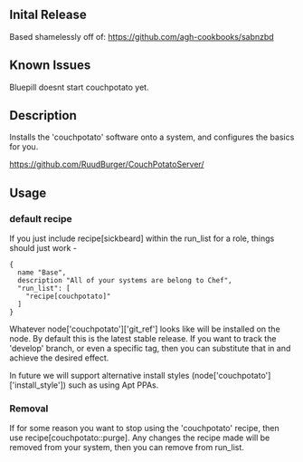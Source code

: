 ## Inital Release
Based shamelessly off of: https://github.com/agh-cookbooks/sabnzbd

## Known Issues 
Bluepill doesnt start couchpotato yet.

## Description

Installs the 'couchpotato' software onto a system, and configures the basics for you.

https://github.com/RuudBurger/CouchPotatoServer/

## Usage

### default recipe

If you just include recipe[sickbeard] within the run_list for a role, things should just work -

    {
      name "Base",
      description "All of your systems are belong to Chef",
      "run_list": [
        "recipe[couchpotato]"
      ]
    }

Whatever node['couchpotato']['git_ref'] looks like will be installed on the node. By default this is the latest stable release.
If you want to track the 'develop' branch, or even a specific tag, then you can substitute that in and achieve the desired effect.

In future we will support alternative install styles (node['couchpotato']['install_style']) such as using Apt PPAs.

### Removal

If for some reason you want to stop using the 'couchpotato' recipe, then use recipe[couchpotato::purge].
Any changes the recipe made will be removed from your system, then you can remove from run_list.

